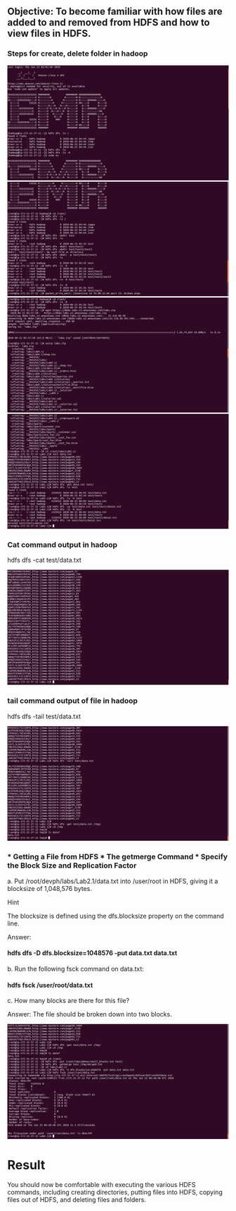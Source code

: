 <h2>Objective:   To become familiar with how files are added to and removed from HDFS and how to view files in HDFS. </h2>

<h3> Steps for create, delete folder in hadoop</h3>
<img src = "images_day1/Screenshot1.png">
<img src = "images_day1/Screenshot2.png">
<img src = "images_day1/Screenshot3.png">
<img src = "images_day1/Screenshot4.png">

<h3> Cat command output in hadoop</h3>
<p>hdfs dfs -cat test/data.txt</p>
<img src = "images_day1/Screenshot5.png">
<h3> tail command output of file in hadoop</h3>
<p>hdfs dfs -tail test/data.txt</p>
<img src = "images_day1/Screenshot6.png">
<h3> * Getting a File from HDFS 
     * The  getmerge  Command 
     * Specify the Block Size and Replication Factor </h3>
<p> a. Put  /root/devph/labs/Lab2.1/data.txt  into  /user/root  in HDFS, giving it a 
blocksize of 1,048,576 bytes.   
 
Hint 
 
The blocksize is defined using the dfs.blocksize property on the command line. 
 
Answer: 
<h4> hdfs dfs -D dfs.blocksize=1048576 -put data.txt data.txt </h4>
b. Run the following  fsck  command on data.txt: 
<h4> hdfs fsck /user/root/data.txt </h4>
c. How many blocks are there for this file? 
 
Answer: The file should be broken down into two blocks. </p>
<img src = "images_day1/Screenshot7.png">
# Result 
<p> You should now be comfortable with executing the various HDFS commands, including creating 
directories, putting files into HDFS, copying files out of HDFS, and deleting files and folders. </p> 
